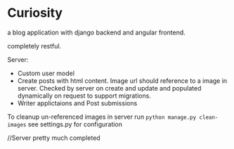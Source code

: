 # Curiosity

a blog application with django backend and angular frontend.

completely restful.

Server:
- Custom user model
- Create posts with html content. Image url should reference to a image in server. Checked by server on create and update and populated dynamically on request to support migrations.
- Writer applictaions and Post submissions

To cleanup un-referenced images in server
run `python manage.py clean-images`
see settings.py for configuration

//Server pretty much completed
